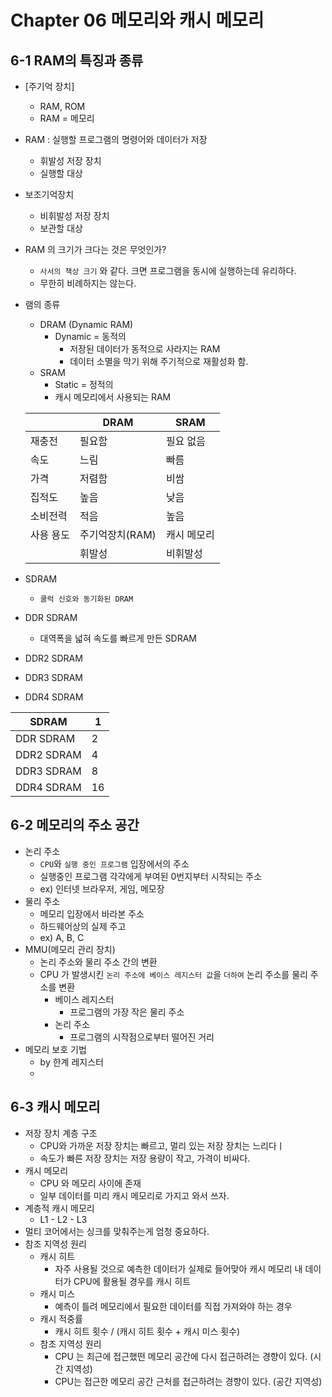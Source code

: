 # Chapter 06 메모리와 캐시 메모리

## 6-1 RAM의 특징과 종류

- [주기억 장치]
    - RAM, ROM
    - RAM = 메모리

- RAM : 실행할 프로그램의 명령어와 데이터가 저장
    - 휘발성 저장 장치
    - 실행할 대상
- 보조기억장치
    - 비휘발성 저장 장치
    - 보관할 대상
- RAM 의 크기가 크다는 것은 무엇인가?
    - `사서의 책상 크기` 와 같다. 크면 프로그램을 동시에 실행하는데 유리하다.
    - 무한히 비례하지는 않는다.
- 램의 종류
    - DRAM (Dynamic RAM)
        - Dynamic = 동적의
            - 저장된 데이터가 동적으로 사라지는 RAM
            - 데이터 소멸을 막기 위해 주기적으로 재활성화 함.
    - SRAM
        - Static = 정적의
        - 캐시 메모리에서 사용되는 RAM
    
    |  | DRAM | SRAM |
    | --- | --- | --- |
    | 재충전 | 필요함 | 필요 없음 |
    | 속도 | 느림 | 빠름 |
    | 가격 | 저렴함 | 비쌈 |
    | 집적도 | 높음 | 낮음 |
    | 소비전력 | 적음 | 높음 |
    | 사용 용도 | 주기억장치(RAM) | 캐시 메모리 |
    |  | 휘발성 | 비휘발성 |
    

- SDRAM
    - `쿨럭 신호와 동기화된 DRAM`
- DDR SDRAM
    - 대역폭을 넓혀 속도를 빠르게 만든 SDRAM
- DDR2 SDRAM
- DDR3 SDRAM
- DDR4 SDRAM

| SDRAM | 1 |
| --- | --- |
| DDR SDRAM | 2 |
| DDR2 SDRAM | 4 |
| DDR3 SDRAM | 8 |
| DDR4 SDRAM | 16 |

## 6-2 메모리의 주소 공간

- 논리 주소
    - `CPU`와 `실행 중인 프로그램` 입장에서의 주소
    - 실행중인 프로그램 각각에게 부여된 0번지부터 시작되는 주소
    - ex) 인터넷 브라우저, 게임, 메모장
- 물리 주소
    - 메모리 입장에서 바라본 주소
    - 하드웨어상의 실제 주고
    - ex) A, B, C
- MMU(메모리 관리 장치)
    - 논리 주소와 물리 주소 간의 변환
    - CPU 가 발생시킨 `논리 주소에 베이스 레지스터 값`을 `더하여` 논리 주소를 물리 주소를 변환
        - 베이스 레지스터
            - 프로그램의 가장 작은 물리 주소
        - 논리 주소
            - 프로그램의 시작점으로부터 떨어진 거리
- 메모리 보호 기법
    - by 한계 레지스터
    - 

## 6-3 캐시 메모리

- 저장 장치 계층 구조
    - CPU와 가까운 저장 장치는 빠르고, 멀리 있는 저장 장치는 느리다ㅣ
    - 속도가 빠른 저장 장치는 저장 용량이 작고, 가격이 비싸다.
- 캐시 메모리
    - CPU 와 메모리 사이에 존재
    - 일부 데이터를 미리 캐시 메모리로 가지고 와서 쓰자.
- 계층적 캐시 메모리
    - L1 - L2 - L3
- 멀티 코어에서는 싱크를 맞춰주는게 엄청 중요하다.
- 참조 지역성 원리
    - 캐시 히트
        - 자주 사용될 것으로 예측한 데이터가 실제로 들어맞아 캐시 메모리 내 데이터가 CPU에 활용될 경우를 캐시 히트
    - 캐시 미스
        - 예측이 틀려 메모리에서 필요한 데이터를 직접 가져와야 하는 경우
    - 캐시 적중률
        - 캐시 히트 횟수 / (캐시 히트 횟수 + 캐시 미스 횟수)
    - 참조 지역성 원리
        - CPU 는 최근에 접근했떤 메모리 공간에 다시 접근하려는 경향이 있다. (시간 지역성)
        - CPU는 접근한 메모리 공간 근처를 접근하려는 경향이 있다. (공간 지역성)
